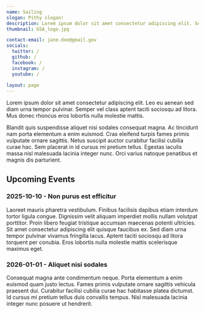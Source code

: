 ```yaml
---
name: Sailing
slogan: Pithy slogan!
description: Lorem ipsum dolor sit amet consectetur adipiscing elit. Semper vel class aptent taciti sociosqu ad litora.
thumbnail: GSA_logo.jpg

contact-email: jane.doe@gmail.gov
socials:
  twitter: /
  github: /
  facebook: /
  instagram: /
  youtube: /
  
layout: page
---
```


Lorem ipsum dolor sit amet consectetur adipiscing elit. Leo eu aenean sed diam urna tempor pulvinar. Semper vel class aptent taciti sociosqu ad litora. Mus donec rhoncus eros lobortis nulla molestie mattis. 

Blandit quis suspendisse aliquet nisi sodales consequat magna. Ac tincidunt nam porta elementum a enim euismod. Cras eleifend turpis fames primis vulputate ornare sagittis. Netus suscipit auctor curabitur facilisi cubilia curae hac. Sem placerat in id cursus mi pretium tellus. Egestas iaculis massa nisl malesuada lacinia integer nunc. Orci varius natoque penatibus et magnis dis parturient. 

## Upcoming Events

### 2025-10-10 - Non purus est efficitur 

Laoreet mauris pharetra vestibulum. Finibus facilisis dapibus etiam interdum tortor ligula congue. Dignissim velit aliquam imperdiet mollis nullam volutpat porttitor. Proin libero feugiat tristique accumsan maecenas potenti ultricies. Sit amet consectetur adipiscing elit quisque faucibus ex. Sed diam urna tempor pulvinar vivamus fringilla lacus. Aptent taciti sociosqu ad litora torquent per conubia. Eros lobortis nulla molestie mattis scelerisque maximus eget. 

### 2026-01-01 - Aliquet nisi sodales 

Consequat magna ante condimentum neque. Porta elementum a enim euismod quam justo lectus. Fames primis vulputate ornare sagittis vehicula praesent dui. Curabitur facilisi cubilia curae hac habitasse platea dictumst. Id cursus mi pretium tellus duis convallis tempus. Nisl malesuada lacinia integer nunc posuere ut hendrerit.

